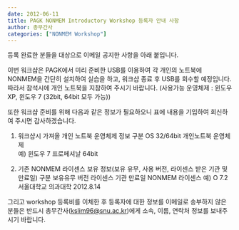 ```yaml
---
date: 2012-06-11
title: PAGK NONMEM Introductory Workshop 등록자 안내 사항
author: 총무간사
categories: ["NONMEM Workshop"]
---
```


등록 완료한 분들을 대상으로 이메일 공지한 사항을 아래 붙입니다. 

이번 워크샵은 PAGK에서 미리 준비한 USB를 이용하여 각 개인의 노트북에 NONMEM을 간단히 설치하여 실습을 하고, 워크샵 종료 후 USB를 회수할 예정입니다. 
따라서 참석시에 개인 노트북을 지참하여 주시기 바랍니다. (사용가능 운영체제 : 윈도우 XP, 윈도우 7 (32bit, 64bit 모두 가능)) 

또한 워크샵 준비를 위해 다음과 같은 정보가 필요하오니 표에 내용을 기입하여 회신하여 주시면 감사하겠습니다. 
1) 워크샵시 가져올 개인 노트북 운영체제 정보 
        구분	                          OS	                32/64bit 
개인노트북 운영체제	
          예)	                윈도우 7 프로페셔날      64bit 

2) 기존 NONMEM 라이센스 보유 정보(보유 유무, 사용 버전, 라이센스 받은 기관 및 만료일) 
        구분	            보유유무	버전	    라이센스 기관	만료일 
NONMEM 라이센스	
          예)	                O	7.2	서울대학교 의과대학	2012.8.14 

그리고 workshop 등록비를 이체한 후 등록자에 대한 정보를 이메일로 송부하지 않은 분들은 
반드시 총무간사(kslim96@snu.ac.kr)에게 소속, 이름, 연락처 정보를 보내주시기 바랍니다.